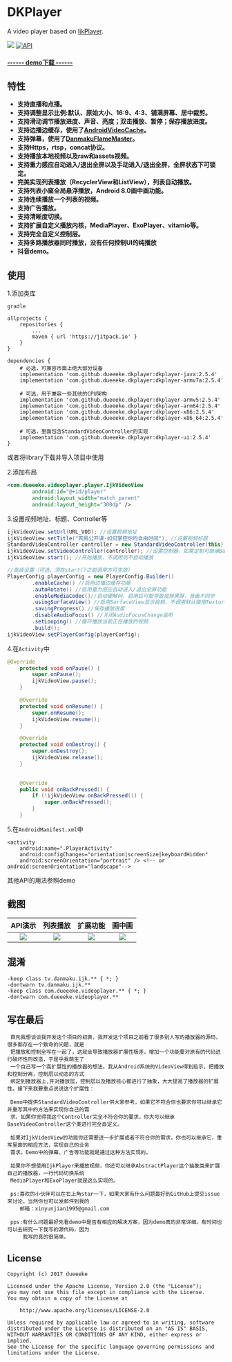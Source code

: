 # DKPlayer
A video player based on [IjkPlayer](https://github.com/Bilibili/ijkplayer).

[![](https://www.jitpack.io/v/dueeeke/dkplayer.svg)](https://www.jitpack.io/#dueeeke/dkplayer)
[![API](https://img.shields.io/badge/API-16%2B-brightgreen.svg?style=flat)](https://android-arsenal.com/api?level=16)

#### [------ demo下载 ------](https://fir.im/1r3u)

## 特性
* **支持直播和点播。**
* **支持调整显示比例:默认、原始大小、16:9、4:3、铺满屏幕、居中裁剪。**
* **支持滑动调节播放进度、声音、亮度；双击播放、暂停；保存播放进度。**
* **支持边播边缓存，使用了[AndroidVideoCache](https://github.com/danikula/AndroidVideoCache)。**
* **支持弹幕，使用了[DanmakuFlameMaster](https://github.com/Bilibili/DanmakuFlameMaster)。**
* **支持Https，rtsp，concat协议。**
* **支持播放本地视频以及raw和assets视频。**
* **支持重力感应自动进入/退出全屏以及手动进入/退出全屏，全屏状态下可锁定。**
* **完美实现列表播放（RecyclerView和ListView），列表自动播放。**
* **支持列表小窗全局悬浮播放，Android 8.0画中画功能。**
* **支持连续播放一个列表的视频。**
* **支持广告播放。**
* **支持清晰度切换。**
* **支持扩展自定义播放内核，MediaPlayer、ExoPlayer、vitamio等。**
* **支持完全自定义控制层。**
* **支持多路播放器同时播放，没有任何控制UI的纯播放**
* **抖音demo。**
## 使用

1.添加类库
```
gradle

allprojects {
    repositories {
        ...
        maven { url 'https://jitpack.io' }
    }
}

dependencies {
    # 必选，可兼容市面上绝大部分设备
    implementation 'com.github.dueeeke.dkplayer:dkplayer-java:2.5.4'
    implementation 'com.github.dueeeke.dkplayer:dkplayer-armv7a:2.5.4'

    # 可选，用于兼容一些其他的CPU架构
    implementation 'com.github.dueeeke.dkplayer:dkplayer-armv5:2.5.4'
    implementation 'com.github.dueeeke.dkplayer:dkplayer-arm64:2.5.4'
    implementation 'com.github.dueeeke.dkplayer:dkplayer-x86:2.5.4'
    implementation 'com.github.dueeeke.dkplayer:dkplayer-x86_64:2.5.4'

    # 可选，里面包含StandardVideoController的实现
    implementation 'com.github.dueeeke.dkplayer:dkplayer-ui:2.5.4'
}
```
或者将library下载并导入项目中使用

2.添加布局
```xml
<com.dueeeke.videoplayer.player.IjkVideoView
        android:id="@+id/player"
        android:layout_width="match_parent"
        android:layout_height="300dp" />
```

3.设置视频地址、标题、Controller等
```java
ijkVideoView.setUrl(URL_VOD); //设置视频地址
ijkVideoView.setTitle("网易公开课-如何掌控你的自由时间"); //设置视频标题
StandardVideoController controller = new StandardVideoController(this);
ijkVideoView.setVideoController(controller); //设置控制器，如需定制可继承BaseVideoController
ijkVideoView.start(); //开始播放，不调用则不自动播放

//高级设置（可选，须在start()之前调用方可生效）
PlayerConfig playerConfig = new PlayerConfig.Builder()
        .enableCache() //启用边播边缓存功能
        .autoRotate() //启用重力感应自动进入/退出全屏功能
        .enableMediaCodec()//启动硬解码，启用后可能导致视频黑屏，音画不同步
        .usingSurfaceView() //启用SurfaceView显示视频，不调用默认使用TextureView
        .savingProgress() //保存播放进度
        .disableAudioFocus() //关闭AudioFocusChange监听
        .setLooping() //循环播放当前正在播放的视频
        .build();
ijkVideoView.setPlayerConfig(playerConfig);
```

4.在`Activity`中
```java
@Override
    protected void onPause() {
        super.onPause();
        ijkVideoView.pause();
    }

    @Override
    protected void onResume() {
        super.onResume();
        ijkVideoView.resume();
    }

    @Override
    protected void onDestroy() {
        super.onDestroy();
        ijkVideoView.release();
    }
    

    @Override
    public void onBackPressed() {
        if (!ijkVideoView.onBackPressed()) {
            super.onBackPressed();
        }
    }
```

5.在`AndroidManifest.xml`中
```
<activity
    android:name=".PlayerActivity"
    android:configChanges="orientation|screenSize|keyboardHidden"
    android:screenOrientation="portrait" /> <!-- or android:screenOrientation="landscape"-->
```

其他API的用法参照demo

## 截图
|API演示|列表播放|扩展功能|画中画
|:---:|:---:|:---:|:---:|
![](https://github.com/dueeeke/dkplayer/blob/master/art/1.jpg)|![](https://github.com/dueeeke/dkplayer/blob/master/art/2.jpg)|![](https://github.com/dueeeke/dkplayer/blob/master/art/3.jpg)|![](https://github.com/dueeeke/dkplayer/blob/master/art/4.jpg)

## 混淆
	-keep class tv.danmaku.ijk.** { *; }
    -dontwarn tv.danmaku.ijk.**
    -keep class com.dueeeke.videoplayer.** { *; }
    -dontwarn com.dueeeke.videoplayer.**
    
## 写在最后
```
 首先我想谈谈我开发这个项目的初衷，我开发这个项目之前看了很多别人写的播放器的源码，很多都存在一个致命的问题，就是 
 把播放和控制全写在一起了，这就会导致播放器扩展性极差，增加一个功能要对原有的代码进行破坏性的改造，于是乎我萌生了
 一个自己写一个高扩展性的播放器的想法。我从Android系统的VideoView得到启示，把播放和控制分离，控制层以动态的方式
 绑定到播放器上,并对播放层，控制层以及播放核心都进行了抽象，大大提高了播放器的扩展性。接下来我要重点说说这个扩展性：

 Demo中提供StandardVideoController供大家参考，如果它不符合你也要求你可以继承它并重写其中的方法来实现你自己的需
 求，如果你觉得我这个Controller完全不符合你的要求，你大可以继承BaseVideoController这个类进行完全自定义。

 如果对IjkVideoView的功能你还需要进一步扩展或者不符合你的需求，你也可以继承它，重写里面的相应方法，实现自己的业务
 需求。Demo中的弹幕、广告等功能就是通过这种方法实现的。

 如果你不想使用IjkPlayer来播放视频，你还可以继承AbstractPlayer这个抽象类来扩展自己的播放器，一行代码切换系统
 MediaPlayer和ExoPlayer就是这么实现的。

 ps:喜欢的小伙伴可以在右上角star一下，如果大家有什么问题最好到GitHub上提交issue来讨论，当然你也可以发邮件到我的
    邮箱：xinyunjian1995@gmail.com

 pps:有什么问题最好先看demo中是否有相应的解决方案，因为demo真的非常详细。有时间也可以去研究一下我写的源代码，因为
     我写的真的很简单。
```
## License
```
Copyright (c) 2017 dueeeke

Licensed under the Apache License, Version 2.0 (the "License");
you may not use this file except in compliance with the License.
You may obtain a copy of the License at

    http://www.apache.org/licenses/LICENSE-2.0

Unless required by applicable law or agreed to in writing, software
distributed under the License is distributed on an "AS IS" BASIS,
WITHOUT WARRANTIES OR CONDITIONS OF ANY KIND, either express or implied.
See the License for the specific language governing permissions and
limitations under the License.
```